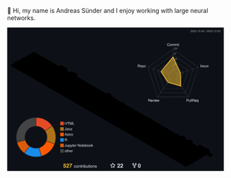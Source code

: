 👋 Hi, my name is Andreas Sünder and I enjoy working with large neural networks.

![Contribution chart](profile-3d-contrib/profile-night-rainbow.svg)
